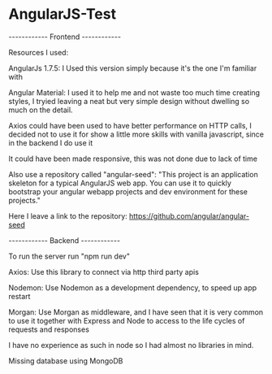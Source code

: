 # AngularJS-Test
------------ Frontend ------------

Resources I used:

AngularJs 1.7.5: I Used this version simply because it's the one I'm familiar with

Angular Material: I used it to help me and not waste too much time creating styles, I tryied leaving a neat but very simple design without dwelling so much on the detail.

Axios could have been used to have better performance on HTTP calls, I decided not to use it for show a little more skills with vanilla javascript, since in the backend I do use it

It could have been made responsive, this was not done due to lack of time

Also use a repository called "angular-seed": "This project is an application skeleton for a typical AngularJS web app.
You can use it to quickly bootstrap your angular webapp projects and dev environment for these projects."

Here I leave a link to the repository: https://github.com/angular/angular-seed

------------ Backend ------------

To run the server run "npm run dev"

Axios: Use this library to connect via http third party apis

Nodemon: Use Nodemon as a development dependency, to speed up app restart

Morgan: Use Morgan as middleware, and I have seen that it is very common to use it together with Express and Node to access
to the life cycles of requests and responses

I have no experience as such in node so I had almost no libraries in mind.

Missing database using MongoDB
